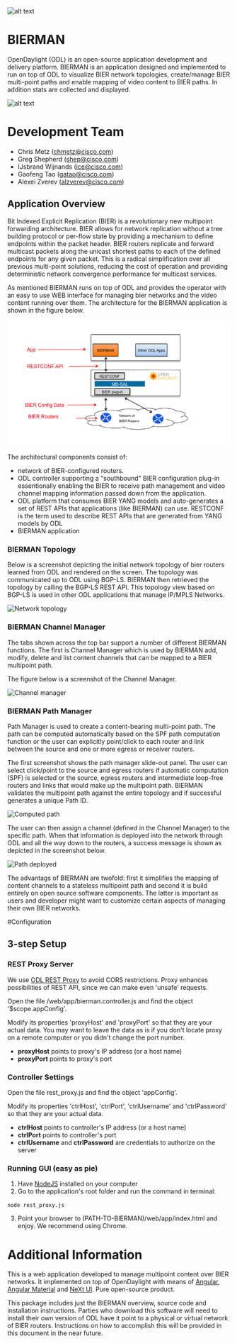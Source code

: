 <img src="https://github.com/zverevalexei/bierman-gui/blob/master/images/beer_10.jpg" alt="alt text" width=200px height=200px>

# BIERMAN 
OpenDaylight (ODL) is an open-source application development and delivery platform. BIERMAN is an application designed and implemented to run on top of ODL to visualize BIER network topologies, create/manage BIER multi-point paths and enable mapping of video content to BIER paths. In addition stats are collected and displayed.

<img src="https://github.com/zverevalexei/bierman-gui/blob/master/images/beer_10.jpg" alt="alt text" width=100px height=200px>

# Development Team
* Chris Metz (chmetz@cisco.com)
* Greg Shepherd (shep@cisco.com)
* IJsbrand Wijnands (ice@cisco.com)
* Gaofeng Tao (gatao@cisco.com)
* Alexei Zverev (alzverev@cisco.com)


## Application Overview

Bit Indexed Explicit Replication (BIER) is a revolutionary new multipoint forwarding architecture. BIER allows for network replication without a tree building protocol or per-flow state by providing a mechanism to define endpoints within the packet header. BIER routers replicate and forward multicast packets along the unicast shortest paths to each of the defined endpoints for any given packet. This is a radical simplification over all previous multi-point solutions, reducing the cost of operation and providing deterministic network convergence performance for multicast services.

As mentioned BIERMAN runs on top of ODL and provides the operator with an easy to use WEB interface for managing bier networks and the video content running over them. The architecture for the BIERMAN application is shown in the figure below.

![](images/bier-devnet-labs.png)

The architectural components consist of:

- network of BIER-configured routers. 
- ODL controller supporting a "southbound" BIER configuration plug-in essentionally enabling the BIER to receive path management and video channel mapping information passed down from the application.
- ODL platform that consumes BIER YANG models and auto-generates a set of REST APIs that applications (like BIERMAN) can use. RESTCONF is the term used to describe REST APIs that are generated from YANG models by ODL
- BIERMAN application

### BIERMAN Topology
Below is a screenshot depicting the initial network topology of bier routers learned from ODL and rendered on the screen. The topology was communicated up to ODL using BGP-LS. BIERMAN then retrieved the topology by calling the BGP-LS REST API. This topology view based on BGP-LS is used in other ODL applications that manage IP/MPLS Networks.

<div>
<img src="https://raw.githubusercontent.com/zverevalexei/bierman-gui/master/images/01-app-overview.png" alt="Network topology" style="display:block;">
</div>




### BIERMAN Channel Manager
The tabs shown across the top bar support a number of different BIERMAN functions. The first is Channel Manager which is used by BIERMAN add, modify, delete and list content channels that can be mapped to a BIER multipoint path.

The figure below is a screenshot of the Channel Manager.

<div>
<img src="https://raw.githubusercontent.com/zverevalexei/bierman-gui/master/images/02-channel-manager.png" alt="Channel manager" style="display:block;">
</div>



### BIERMAN Path Manager

Path Manager is used to create a content-bearing multi-point path. The path can be computed automatically based on the SPF path computation function or the user can explicitly point/click to each router and link between the source and one or more egress or receiver routers.

The first screenshot shows the path manager slide-out panel. The user can select click/point to the source and egress routers if automatic computation (SPF) is selected or the source, egress routers and intermediate loop-free routers and links that would make up the multipoint path. BIERMAN validates the multipoint path against the entire topology and if successful generates a unique Path ID.

<img src="https://raw.githubusercontent.com/zverevalexei/bierman-gui/master/images/06-path-computed.png" alt="Computed path" style="display:block;">


The user can then assign a channel (defined in the Channel Manager) to the specific path. When that information is deployed into the network through ODL and all the way down to the routers, a success message is shown as depicted in the screenshot below.

<div>
<img src="https://github.com/zverevalexei/bierman-gui/blob/master/images/07-path-deployed.png?raw=true" alt="Path deployed" style="display:block;">
</div>

The advantags of BIERMAN are twofold: first it simplifies the mapping of content channels to a stateless multipoint path and second it is build entirely on open source software components. The latter is important as users and developer might want to customize certain aspects of managing their own BIER networks.

#Configuration

## 3-step Setup

### REST Proxy Server
We use [ODL REST Proxy](https://github.com/zverevalexei/odl-rest-proxy) to avoid CORS restrictions. Proxy enhances possibilities of REST API, since we can make even 'unsafe' requests.

Open the file /web/app/bierman.controller.js and find the object '$scope.appConfig'.

Modify its properties 'proxyHost' and 'proxyPort' so that they are your actual data. You may want to leave the data as is if you don't locate proxy on a remote computer or you didn't change the port number.
- **proxyHost** points to proxy's IP address (or a host name)
- **proxyPort** points to proxy's port


### Controller Settings
Open the file rest_proxy.js and find the object 'appConfig'.

Modify its properties 'ctrlHost', 'ctrlPort', 'ctrlUsername' and 'ctrlPassword' so that they are your actual data.
- **ctrlHost** points to controller's IP address (or a host name)
- **ctrlPort** points to controller's port
- **ctrlUsername** and **ctrlPassword** are credentials to authorize on the server

### Running GUI (easy as pie)
1. Have [NodeJS](https://nodejs.org) installed on your computer
2.  Go to the application's root folder and run the command in terminal:

  ```
  node rest_proxy.js
  ```
3. Point your browser to (PATH-TO-BIERMAN)/web/app/index.html and enjoy. We recommend using Chrome. 

# Additional Information
This is a web application developed to manage multipoint content over BIER networks. It implemented on top of OpenDaylight with means of [Angular](http://github.com/angular/angular.js), [Angular Material](https://github.com/angular/material) and [NeXt UI](http://github.com/CiscoDevNet/next-ui). Pure open-source product.

This package includes just the BIERMAN overview, source code and installation instructions. Parties who download this software will need to install their own version of ODL have it point to a physical or virtual network of BIER routers. Instructions on how to accomplish this will be provided in this document in the near future.
